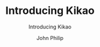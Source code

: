 ---
title: Introducing Kikao

subtitle: Introducing Kikao

description: Introducing Kikao

alt: Introducing Kikao

category: community

author: John Philip

excerpt: Introducing Kikao

imgurl: https://images.unsplash.com/photo-1683085192519-74bda6c3ab01?ixlib=rb-4.0.3&ixid=MnwxMjA3fDB8MHxwaG90by1wYWdlfHx8fGVufDB8fHx8&auto=format&fit=crop&w=2400&q=80

tags: ["VueJS"]

createdAt: 05-05-2023

attribution: Photo by Rick Rothenberg on Unsplash
---